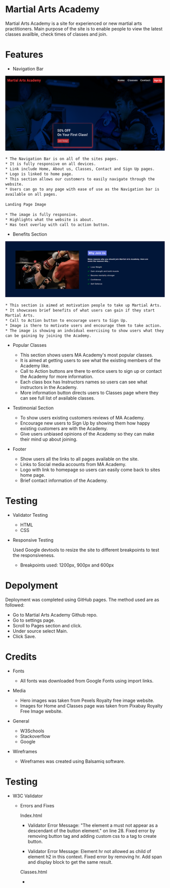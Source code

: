 # Martial Arts Academy

Martial Arts Academy is a site for experienced or new martial arts practitioners. Main purpose of the site is to enable people to view the latest classes availble, check times of classes and join.

# Features

* Navigation Bar

![Nav-header](assets/images/screenshots/navigation-header.png)

    * The Navigation Bar is on all of the sites pages. 
    * It is fully responsive on all devices.
    * Link include Home, About us, Classes, Contact and Sign Up pages.
    * Logo is linked to home page.
    * This section allows our customers to easily navigate through the website.
    * Users can go to any page with ease of use as the Navigation bar is available on all pages.

    Landing Page Image

    * The image is fully responsive. 
    * Highlights what the website is about.
    * Has text overlay with call to action button.


* Benefits Section

![Nav-header](assets/images/screenshots/benefits-section.png)

    * This section is aimed at motivation people to take up Martial Arts.
    * It showcases brief benefits of what users can gain if they start Martial Arts.
    * Call to Action button to encourage users to Sign Up.
    * Image is there to motivate users and encourage them to take action.
    * The image is showing an indvidual exercising to show users what they can be gaining by joining the Academy.

* Popular Classes

    * This section shows users MA Academy's most popular classes.
    * It is aimed at getting users to see what the existing members of the Academy like.
    * Call to Action buttons are there to entice users to sign up or contact the Academy for more information.
    * Each class box has Instructors names so users can see what instructors in the Academy.
    * More information button directs users to Classes page where they can see full list of available classes.

* Testimonial Section

    * To show users existing customers reviews of MA Academy.
    * Encourage new users to Sign Up by showing them how happy existing customers are with the Academy.
    * Give users unbiased opinions of the Academy so they can make their mind up about joining.

* Footer 

    * Show users all the links to all pages available on the site.
    * Links to Social media accounts from MA Academy.
    * Logo with link to homepage so users can easily come back to sites home page.
    * Brief contact information of the Academy.

# Testing

* Validator Testing

    * HTML
    * CSS

* Responsive Testing

    Used Google devtools to resize the site to different breakpoints to test the responsiveness.

    * Breakpoints used: 1200px, 900px and 600px

# Depolyment

Deployment was completed using GitHub pages. The method used are as followed:

* Go to Martial Arts Academy Github repo.
* Go to settings page.
* Scroll to Pages section and click.
* Under source select Main. 
* Click Save. 

# Credits

* Fonts

    * All fonts was downloaded from Google Fonts using import links.

* Media
    
    * Hero images was taken from Pexels Royalty free image website.
    * Images for Home and Classes page was taken from Pixabay Royalty Free Image website.

* General

    * W3Schools
    * Stackoverflow
    * Google

* Wireframes

    * Wireframes was created using Balsamiq software.

# Testing

* W3C Validator

    * Errors and Fixes

        Index.html
    
        * Validator Error Message: "The element a must not appear as a descendant of the button element." on line 28. Fixed error by removing button tag and adding custom css to a tag to create button.

        * Validator Error Message: Element hr not allowed as child of element h2 in this context. Fixed error by removing hr. Add span and display block to get the same result.

        Classes.html

        *








